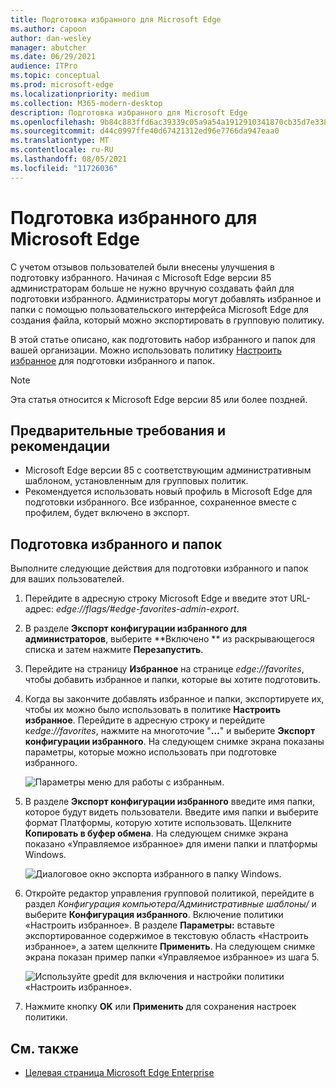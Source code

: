 ```yaml
---
title: Подготовка избранного для Microsoft Edge
ms.author: capoon
author: dan-wesley
manager: abutcher
ms.date: 06/29/2021
audience: ITPro
ms.topic: conceptual
ms.prod: microsoft-edge
ms.localizationpriority: medium
ms.collection: M365-modern-desktop
description: Подготовка избранного для Microsoft Edge
ms.openlocfilehash: 9b84c883ffd6ac39339c05a9a54a1912910341870cb35d7e338e6fde1e9ff5f3
ms.sourcegitcommit: d44c0997ffe40d67421312ed96e7766da947eaa0
ms.translationtype: MT
ms.contentlocale: ru-RU
ms.lasthandoff: 08/05/2021
ms.locfileid: "11726036"
---
```

# <a name="provision-favorites-for-microsoft-edge"></a>Подготовка избранного для Microsoft Edge

С учетом отзывов пользователей были внесены улучшения в подготовку избранного. Начиная с Microsoft Edge версии 85 администраторам больше не нужно вручную создавать файл для подготовки избранного. Администраторы могут добавлять избранное и папки с помощью пользовательского интерфейса Microsoft Edge для создания файла, который можно экспортировать в групповую политику.

В этой статье описано, как подготовить набор избранного и папок для вашей организации. Можно использовать политику [Настроить избранное](//DeployEdge/microsoft-edge-policies#configure-favorites) для подготовки избранного и папок.

> [!NOTE]
> Эта статья относится к Microsoft Edge версии 85 или более поздней.

## <a name="prerequisites-and-recommendations"></a>Предварительные требования и рекомендации

- Microsoft Edge версии 85 с соответствующим административным шаблоном, установленным для групповых политик.
- Рекомендуется использовать новый профиль в Microsoft Edge для подготовки избранного. Все избранное, сохраненное вместе с профилем, будет включено в экспорт.  

## <a name="provision-favorites-and-folders"></a>Подготовка избранного и папок

Выполните следующие действия для подготовки избранного и папок для ваших пользователей.

1. Перейдите в адресную строку Microsoft Edge и введите этот URL-адрес: *edge://flags/#edge-favorites-admin-export*.
2. В разделе **Экспорт конфигурации избранного для администраторов**, выберите **Включено ** из раскрывающегося списка и затем нажмите **Перезапустить**.

3. Перейдите на страницу **Избранное** на странице *edge://favorites*, чтобы добавить избранное и папки, которые вы хотите подготовить.

<!--
4. On the **Favorites bar**, click **Add folder**. The folder structure of favorites that are set in the profile you're using will be reflected in the folder you provision for your users. The next screenshot shows "Managed favorites", the folder we'll use to provision favorites.

   ![Add a folder](media/edge-learnmore-provision-favorites/provision-favorites-add-folder.png)

   > [!TIP]
   > Add existing folders that contain favorites you want to provision for your users.

5. Select "Managed favorites" and then click **Add favorite**. The next screenshot shows the favorite we've added.

   ![Add a favorite](media/edge-learnmore-provision-favorites/provision-favorites-add-favorite.png)-->

4. Когда вы закончите добавлять избранное и папки, экспортируете их, чтобы их можно было использовать в политике **Настроить избранное**. Перейдите в адресную строку и перейдите к*edge://favorites*, нажмите на многоточие "**…**" и выберите **Экспорт конфигурации избранного**. На следующем снимке экрана показаны параметры, которые можно использовать при подготовке избранного.

   ![Параметры меню для работы с избранным.](media/edge-learnmore-provision-favorites/provision-favorites-menu-options.png)

5. В разделе **Экспорт конфигурации избранного** введите имя папки, которое будут видеть пользователи. Введите имя папки и выберите формат Платформы, которую хотите использовать. Щелкните **Копировать в буфер обмена**. На следующем снимке экрана показано «Управляемое избранное» для имени папки и платформы Windows.

   ![Диалоговое окно экспорта избранного в папку Windows.](media/edge-learnmore-provision-favorites/provision-favorites-export.png)

6. Откройте редактор управления групповой политикой, перейдите в раздел *Конфигурация компьютера/Административные шаблоны/* и выберите **Конфигурация избранного**. Включение политики «Настроить избранное». В разделе **Параметры:** вставьте экспортированное содержимое в текстовую область «Настроить избранное», а затем щелкните **Применить**. На следующем снимке экрана показан пример папки «Управляемое избранное» из шага 5.

   ![Используйте gpedit для включения и настройки политики «Настроить избранное».](media/edge-learnmore-provision-favorites/provision-favorites-gpedit.png)

7. Нажмите кнопку **OK** или **Применить** для сохранения настроек политики.

## <a name="see-also"></a>См. также

- [Целевая страница Microsoft Edge Enterprise](https://aka.ms/EdgeEnterprise)